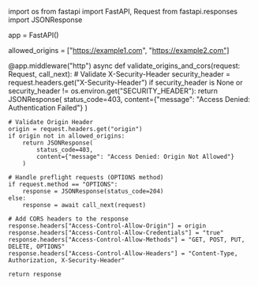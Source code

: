 import os
from fastapi import FastAPI, Request
from fastapi.responses import JSONResponse

app = FastAPI()

allowed_origins = ["https://example1.com", "https://example2.com"]

@app.middleware("http")
async def validate_origins_and_cors(request: Request, call_next):
    # Validate X-Security-Header
    security_header = request.headers.get("X-Security-Header")
    if security_header is None or security_header != os.environ.get("SECURITY_HEADER"):
        return JSONResponse(
            status_code=403,
            content={"message": "Access Denied: Authentication Failed"}
        )

    # Validate Origin Header
    origin = request.headers.get("origin")
    if origin not in allowed_origins:
        return JSONResponse(
            status_code=403,
            content={"message": "Access Denied: Origin Not Allowed"}
        )

    # Handle preflight requests (OPTIONS method)
    if request.method == "OPTIONS":
        response = JSONResponse(status_code=204)
    else:
        response = await call_next(request)
    
    # Add CORS headers to the response
    response.headers["Access-Control-Allow-Origin"] = origin
    response.headers["Access-Control-Allow-Credentials"] = "true"
    response.headers["Access-Control-Allow-Methods"] = "GET, POST, PUT, DELETE, OPTIONS"
    response.headers["Access-Control-Allow-Headers"] = "Content-Type, Authorization, X-Security-Header"
    
    return response
